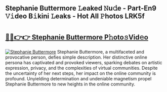 ## Stephanie Buttermore 𝙻eaked 𝙽u𝚍e - Part-En9 𝚅𝚒deo B𝚒kini 𝙻eaks - Hot All 𝙿hotos LRK5f

# <h2><a href="http://ld2l0s1.urlbe.top/?page=Stephanie+Buttermore">🔗🔗👉👉 Stephanie Buttermore P𝚑oto𝚜Vid𝚎o</a></h2>

[![Stephanie Buttermore](https://i.imgur.com/eBuTRDB.gif)](http://ld2l0s1.urlbe.top/?page=Stephanie+Buttermore)
Stephanie Buttermore, a multifaceted and provocative person, defies simple description. Her distinctive online persona has captivated and provoked viewers, sparking debates on artistic expression, privacy, and the complexities of virtual communities. Despite the uncertainty of her next steps, her impact on the online community is profound. Unyielding determination and undeniable magnetism propel Stephanie Buttermore to new heights in the online community.
